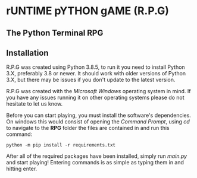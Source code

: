 # rUNTIME pYTHON gAME (R.P.G)
## The Python Terminal RPG

## Installation
R.P.G was created using Python 3.8.5, to run it you need to install Python 3.X, preferably 3.8 or newer. It should work with older versions of Python 3.X, but there may be issues if you don't update to the latest version.

R.P.G was created with the *Microsoft Windows* operating system in mind. If you have any issues running it on other operating systems please do not hesitate to let us know.

Before you can start playing, you must install the software's dependencies. On windows this would consist of opening the *Command Prompt*, using *cd* to navigate to the **RPG** folder the files are contained in and run this command:

`python -m pip install -r requirements.txt`

After all of the required packages have been installed, simply run *main.py* and start playing! Entering commands is as simple as typing them in and hitting enter.